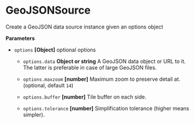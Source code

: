 # GeoJSONSource

Create a GeoJSON data source instance given an options object

**Parameters**

-   `options` **[Object]** optional options
    -   `options.data` **Object or string** A GeoJSON data object or URL to it.
        The latter is preferable in case of large GeoJSON files.

    -   `options.maxzoom` **[number]** Maximum zoom to preserve detail at.
         (optional, default `14`)
    -   `options.buffer` **[number]** Tile buffer on each side.

    -   `options.tolerance` **[number]** Simplification tolerance (higher means simpler).

